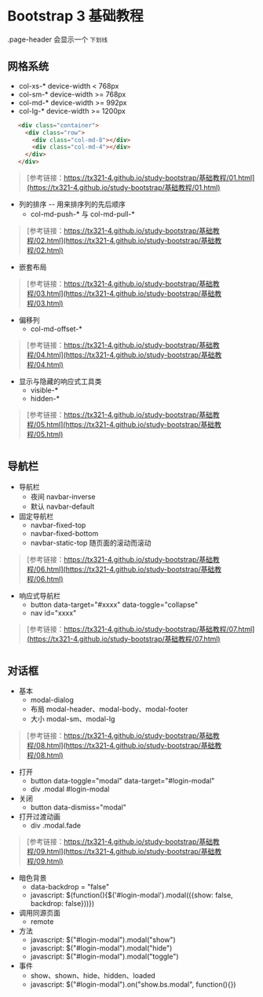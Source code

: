 # Bootstrap 3 基础教程


.page-header 会显示一个 `下划线`

## 网格系统
  * col-xs-*    device-width < 768px
  * col-sm-*    device-width >= 768px
  * col-md-*    device-width >= 992px
  * col-lg-*    device-width >= 1200px  

 ```html
    <div class="container">
      <div class="row">
        <div class="col-md-8"></div>
        <div class="col-md-4"></div>
      </div>
    </div>
 ```

>[参考链接：https://tx321-4.github.io/study-bootstrap/基础教程/01.html](https://tx321-4.github.io/study-bootstrap/基础教程/01.html)

* 列的排序 -- 用来排序列的先后顺序
  * col-md-push-* 与 col-md-pull-* 

>[参考链接：https://tx321-4.github.io/study-bootstrap/基础教程/02.html](https://tx321-4.github.io/study-bootstrap/基础教程/02.html)

* 嵌套布局
>[参考链接：https://tx321-4.github.io/study-bootstrap/基础教程/03.html](https://tx321-4.github.io/study-bootstrap/基础教程/03.html)

* 偏移列
  * col-md-offset-*
>[参考链接：https://tx321-4.github.io/study-bootstrap/基础教程/04.html](https://tx321-4.github.io/study-bootstrap/基础教程/04.html)

* 显示与隐藏的响应式工具类
  * visible-* 
  * hidden-*
>[参考链接：https://tx321-4.github.io/study-bootstrap/基础教程/05.html](https://tx321-4.github.io/study-bootstrap/基础教程/05.html)

# 

## 导航栏
* 导航栏 
  * 夜间 navbar-inverse 
  * 默认 navbar-default
* 固定导航栏  
  * navbar-fixed-top 
  * navbar-fixed-bottom
  * navbar-static-top 随页面的滚动而滚动

>[参考链接：https://tx321-4.github.io/study-bootstrap/基础教程/06.html](https://tx321-4.github.io/study-bootstrap/基础教程/06.html)

* 响应式导航栏 
  * button data-target="#xxxx" data-toggle="collapse"
  * nav id="xxxx"

>[参考链接：https://tx321-4.github.io/study-bootstrap/基础教程/07.html](https://tx321-4.github.io/study-bootstrap/基础教程/07.html)

#

## 对话框
* 基本
  * modal-dialog
  * 布局 modal-header、modal-body、modal-footer
  * 大小 modal-sm、modal-lg
>[参考链接：https://tx321-4.github.io/study-bootstrap/基础教程/08.html](https://tx321-4.github.io/study-bootstrap/基础教程/08.html)
* 打开 
  * button data-toggle="modal" data-target="#login-modal"
  * div .modal #login-modal
* 关闭
  * button data-dismiss="modal"
* 打开过渡动画
  * div .modal.fade
>[参考链接：https://tx321-4.github.io/study-bootstrap/基础教程/09.html](https://tx321-4.github.io/study-bootstrap/基础教程/09.html)
* 暗色背景
  * data-backdrop = "false"
  * javascript: $(function(){$('#login-modal').modal(({show: false, backdrop: false}))})
* 调用同源页面
  * remote
* 方法
  * javascript: $("#login-modal").modal("show")
  * javascript: $("#login-modal").modal("hide")
  * javascript: $("#login-modal").modal("toggle")  
* 事件
  * show、shown、hide、hidden、loaded
  * javascript: $("#login-modal").on("show.bs.modal", function(){})  
